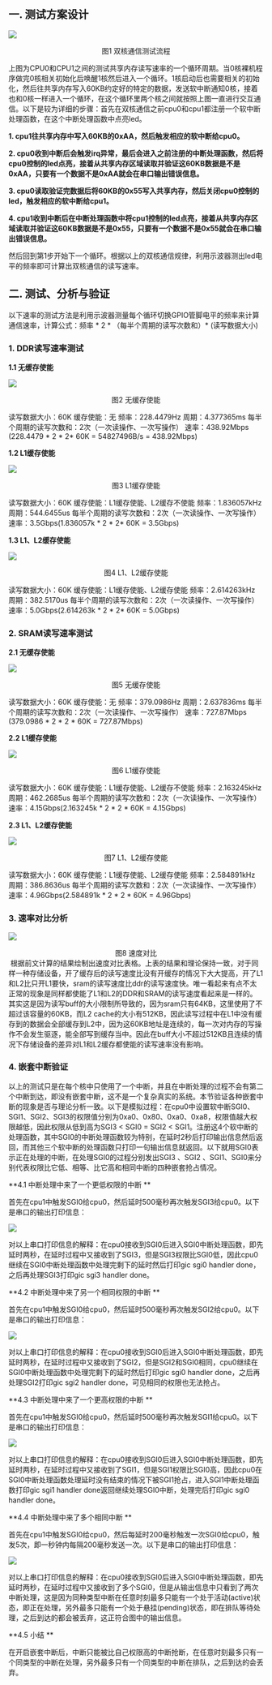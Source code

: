 ## 一. 测试方案设计

![](pictures/a9plan.png)

<center>图1 双核通信测试流程</center>

​		上图为CPU0和CPU1之间的测试共享内存读写速率的一个循环周期。当0核裸机程序做完0核相关初始化后唤醒1核然后进入一个循环。1核启动后也需要相关的初始化，然后往共享内存写入60KB约定好的特定的数据，发送软中断通知0核，接着也和0核一样进入一个循环，在这个循环里两个核之间就按照上图一直进行交互通信。以下是较为详细的步骤：
​		首先在双核通信之前cpu0和cpu1都注册一个软中断处理函数，在这个中断处理函数中点亮led。

**1. cpu1往共享内存中写入60KB的0xAA，然后触发相应的软中断给cpu0。**

**2. cpu0收到中断后会触发irq异常，最后会进入之前注册的中断处理函数，然后将cpu0控制的led点亮，接着从共享内存区域读取并验证这60KB数据是不是0xAA，只要有一个数据不是0xAA就会在串口输出错误信息。**

**3. cpu0读取验证完数据后将60KB的0x55写入共享内存，然后关闭cpu0控制的led，触发相应的软中断给cpu1。**

**4. cpu1收到中断后在中断处理函数中将cpu1控制的led点亮，接着从共享内存区域读取并验证这60KB数据是不是0x55，只要有一个数据不是0x55就会在串口输出错误信息。**

​		然后回到第1步开始下一个循环。根据以上的双核通信规律，利用示波器测出led电平的频率即可计算出双核通信的读写速率。



## 二. 测试、分析与验证

​		以下速率的测试方法是利用示波器测量每个循环切换GPIO管脚电平的频率来计算通信速率，计算公式：频率 * 2 * （每半个周期的读写次数和）* (读写数据大小)

### **1. DDR读写速率测试**

**1.1 无缓存使能**

![](pictures/60k-ddr-n.jpg)
<center>图2 无缓存使能</center>

读写数据大小：60K
缓存使能：无
频率：228.4479Hz
周期：4.377365ms
每半个周期的读写次数和：2次（一次读操作、一次写操作）
速率：438.92Mbps (228.4479 * 2 * 2* 60K = 54827496B/s = 438.92Mbps)



**1.2 L1缓存使能**

![](pictures/60k-ddr-L.jpg)
<center>图3 L1缓存使能</center>

读写数据大小：60K
缓存使能：L1缓存使能、L2缓存不使能
频率：1.836057kHz
周期：544.6455us
每半个周期的读写次数和：2次（一次读操作、一次写操作）
速率：3.5Gbps(1.836057k * 2 * 2* 60K = 3.5Gbps)



**1.3 L1、L2缓存使能**

![](pictures/60k-ddr-LL.jpg)
<center>图4 L1、L2缓存使能</center>

读写数据大小：60K
缓存使能：L1缓存使能、L2缓存使能
频率：2.614263kHz
周期：382.5170us
每半个周期的读写次数和：2次（一次读操作、一次写操作）
速率：5.0Gbps(2.614263k * 2 * 2* 60K = 5.0Gbps)



### **2. SRAM读写速率测试**
**2.1 无缓存使能**

![](pictures/60k-sram-n.jpg)
<center>图5 无缓存使能</center>

读写数据大小：60K
缓存使能：无
频率：379.0986Hz
周期：2.637836ms
每半个周期的读写次数和：2次（一次读操作、一次写操作）
速率：727.87Mbps (379.0986 * 2 * 2 * 60K = 727.87Mbps)

**2.2 L1缓存使能**

![](pictures/60k-sram-L.jpg)
<center>图6 L1缓存使能</center>

读写数据大小：60K
缓存使能：L1缓存使能、L2缓存不使能
频率：2.163245kHz
周期：462.2685us
每半个周期的读写次数和：2次（一次读操作、一次写操作）
速率：4.15Gbps(2.163245k * 2 * 2 * 60K = 4.15Gbps)

**2.3 L1、L2缓存使能**

![](pictures/60k-sram-LL.jpg)
<center>图7 L1、L2缓存使能</center>

读写数据大小：60K
缓存使能：L1缓存使能、L2缓存使能
频率：2.584891kHz
周期：386.8636us
每半个周期的读写次数和：2次（一次读操作、一次写操作）
速率：4.96Gbps(2.584891k * 2 * 2 * 60K = 4.96Gbps)



### **3. 速率对比分析**

![](pictures/speedtable.png)
<center>图8 速度对比</center>
​		根据前文计算的结果绘制出速度对比表格。上表的结果和理论保持一致，对于同样一种存储设备，开了缓存后的读写速度比没有开缓存的情况下大大提高，开了L1和L2比只开L1要快，sram的读写速度比ddr的读写速度快。唯一看起来有点不太正常的现象是同样都使能了L1和L2的DDR和SRAM的读写速度看起来是一样的。其实这是因为读写buff的大小限制所导致的，因为sram只有64KB，这里使用了不超过该容量的60KB，而L2 cache的大小有512KB，因此读写过程中在L1中没有缓存到的数据会全部缓存到L2中，因为这60KB地址是连续的，每一次对内存的写操作不会发生驱逐，能全部写到缓存当中。因此在buff大小不超过512KB且连续的情况下存储设备的差异对L1和L2缓存都使能的读写速率没有影响。



### **4. 嵌套中断验证**

​		以上的测试只是在每个核中只使用了一个中断，并且在中断处理的过程不会有第二个中断到达，即没有嵌套中断，这不是一个复杂真实的系统。本节验证各种嵌套中断的现象是否与理论分析一致。
​		以下是模拟过程：在cpu0中设置软中断SGI0、SGI1、SGI2、SGI3的权限值分别为0xa0、0x80、0xa0、0xa8，权限值越大权限越低，因此权限从低到高为SGI3 < SGI0 = SGI2 < SGI1。注册这4个软中断的处理函数，其中SGI0的中断处理函数较为特别，在延时2秒后打印输出信息然后返回，而其他三个软中断的处理函数只打印一句输出信息就返回。以下就用SGI0表示正在处理的中断，在处理SGI0的过程分别发出SGI3 、SGI2 、SGI1、SGI0来分别代表权限比它低、相等、比它高和相同中断的四种嵌套抢占情况。

**4.1 中断处理中来了一个更低权限的中断 **

​		首先在cpu1中触发SGI0给cpu0，然后延时500毫秒再次触发SGI3给cpu0。以下是串口的输出打印信息：

![](pictures/4.1.PNG)

​		对以上串口打印信息的解释：在cpu0接收到SGI0后进入SGI0中断处理函数，即先延时两秒，在延时过程中又接收到了SGI3，但是SGI3权限比SGI0低，因此cpu0继续在SGI0中断处理函数中处理完剩下的延时然后打印gic sgi0 handler done，之后再处理SGI3打印gic sgi3 handler done。



**4.2 中断处理中来了另一个相同权限的中断 **

​		首先在cpu1中触发SGI0给cpu0，然后延时500毫秒再次触发SGI2给cpu0。以下是串口的输出打印信息：

![](pictures/4.2.PNG)

​		对以上串口打印信息的解释：在cpu0接收到SGI0后进入SGI0中断处理函数，即先延时两秒，在延时过程中又接收到了SGI2，但是SGI2和SGI0相同，cpu0继续在SGI0中断处理函数中处理完剩下的延时然后打印gic sgi0 handler done，之后再处理SGI2打印gic sgi2 handler done，可见相同的权限也无法抢占。



**4.3 中断处理中来了一个更高权限的中断 **

​		首先在cpu1中触发SGI0给cpu0，然后延时500毫秒再次触发SGI1给cpu0。以下是串口的输出打印信息：

![](pictures/4.3.PNG)

​		对以上串口打印信息的解释：在cpu0接收到SGI0后进入SGI0中断处理函数，即先延时两秒，在延时过程中又接收到了SGI1，但是SGI1权限比SGI0高，因此cpu0在SGI0中断处理函数处理延时没有结束的情况下被SGI1抢占，进入SGI1中断处理函数打印gic sgi1 handler done返回继续处理SGI0中断，处理完后打印gic sgi0 handler done。



**4.4 中断处理中来了多个相同中断 **

​		首先在cpu1中触发SGI0给cpu0，然后每延时200毫秒触发一次SGI0给cpu0，触发5次，即一秒钟内每隔200毫秒发送一次。以下是串口的输出打印信息：

![](pictures/4.4.PNG)

​		对以上串口打印信息的解释：在cpu0接收到SGI0后进入SGI0中断处理函数，即先延时两秒，在延时过程中又接收到了多个SGI0，但是从输出信息中只看到了两次中断处理，这是因为同种类型中断在任意时刻最多只能有一个处于活动(active)状态，即正在处理，另外最多只能有一个处于悬挂(pending)状态，即在排队等待处理，之后到达的都会被丢弃，这正符合图中的输出信息。

**4.5 小结 **

​		在开启嵌套中断后，中断只能被比自己权限高的中断抢断，在任意时刻最多只有一个同类型的中断在处理，另外最多只有一个同类型的中断在排队，之后到达的会丢弃。
